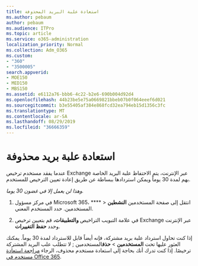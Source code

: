 ```yaml
---
title: استعادة علبة البريد المحذوفة
ms.author: pebaum
author: pebaum
ms.audience: ITPro
ms.topic: article
ms.service: o365-administration
localization_priority: Normal
ms.collection: Adm_O365
ms.custom:
- "360"
- "3500005"
search.appverid:
- MOE150
- MED150
- MBS150
ms.assetid: e6112a76-bbb6-4c22-b2e6-690b004d92d4
ms.openlocfilehash: 44b23be5e75a0669821bbeb07b0f064eeef6d021
ms.sourcegitcommit: b3e55405af384e868fcd32ea794eb15d1356c3fc
ms.translationtype: MT
ms.contentlocale: ar-SA
ms.lasthandoff: 08/29/2019
ms.locfileid: "36666359"
---
```

# <a name="restore-a-deleted-mailbox"></a>استعادة علبة بريد محذوفة

عندما يفقد مستخدم ترخيص Exchange عبر الإنترنت، يتم الاحتفاظ علبة البريد الخاصة بهم لمدة 30 يوماً ويمكن استردادها ببساطة عن طريق إعادة تعيين الترخيص للمستخدم.
  
 *وهذا لن يعمل إلا في غضون 30 يوما.*  
  
1. في مركز مسؤول Microsoft 365، **** \> انتقل إلى صفحة المستخدمين **النشطين** المستخدمين. حدد المستخدم المعني.

2. في علامة التبويب التراخيص **والتطبيقات،** قم بتعيين ترخيص Exchange عبر الإنترنت وحدد **حفظ التغييرات**.

إذا كنت تحاول استرداد علبة بريد مشتركة، فإنه أيضاً قابل للاسترداد لمدة 30 يوماً. يمكنك العثور عليها تحت **المستخدمين** \> **حذف**المستخدمين ; لا تتطلب علب البريد المشتركة ترخيصًا. إذا كنت تدرك أنك بحاجة إلى استعادة مستخدم محذوف، الرجاء [مراجعة استعادة مستخدم في Office 365](https://docs.microsoft.com/office365/admin/add-users/restore-user).
  